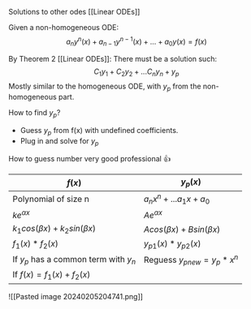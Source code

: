 Solutions to other odes [[Linear ODEs]]

Given a non-homogeneous ODE:
$$a_ny^n(x)+a_{n-1}y^{n-1}(x)+...+a_0y(x)=f(x)$$

By Theorem 2 [[Linear ODEs]]:
There must be a solution such:
$$C_1y_1+C_2y_2+...C_ny_n+y_p$$
Mostly similar to the homogeneous ODE, with $y_p$ from the non-homogeneous part.

How to find $y_p$?
- Guess $y_p$ from f(x) with undefined coefficients.
- Plug in and solve for $y_p$

How to guess number very good professional :thumbsup:

| $f(x)$ | $y_p(x)$ |
| ---- | ---- |
| Polynomial of size n | $a_nx^n+...a_1x+a_0$ |
| $ke^{\alpha x}$ | $Ae^{\alpha x}$ |
| $k_1cos(\beta x)+k_2sin(\beta x)$ | $Acos(\beta x)+Bsin(\beta x)$ |
| $f_1(x) * f_2(x)$ | $y_{p1}(x)*y_{p2}(x)$ |
| If $y_p$ has a common term with $y_n$ | Reguess $y_{pnew}=y_p*x^n$  |
| If $f(x)=f_1(x)+f_2(x)$ |  |
![[Pasted image 20240205204741.png]]